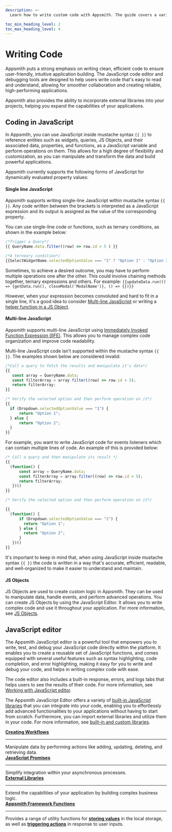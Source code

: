 ```yaml
---
description: >-
  Learn how to write custom code with Appsmith. The guide covers a variety of programming languages, including JavaScript and SQL, and provides examples and best practices to help you get started.

toc_min_heading_level: 2
toc_max_heading_level: 4
---
```


# Writing Code
Appsmith puts a strong emphasis on writing clean, efficient code to ensure user-friendly, intuitive application building. The JavaScript code editor and debugging tools are designed to help users write code that's easy to read and understand, allowing for smoother collaboration and creating reliable, high-performing applications. 

Appsmith also provides the ability to incorporate external libraries into your projects, helping you expand the capabilities of your applications.

## Coding in JavaScript
In Appsmith, you can use JavaScript inside mustache syntax `{{ }}` to reference entities such as widgets, queries, JS Objects, and their associated data, properties, and functions, as a JavaScript variable and perform operations on them. This allows for a high degree of flexibility and customization, as you can manipulate and transform the data and build powerful applications.

Appsmith currently supports the following forms of JavaScript for dynamically evaluated property values:

#### Single line JavaScript
Appsmith supports writing single-line JavaScript  within mustache syntax `{{ }}`. Any code written between the brackets is interpreted as a JavaScript expression and its output is assigned as the value of the corresponding property.

You can use single-line code or functions, such as ternary conditions, as shown in the example below:

```javascript
/*Trigger a Query*/
{{ QueryName.data.filter((row) => row.id > 5 ) }}

/*A terneary condition*/
{{SelectWidgetName.selectedOptionValue === "1" ? "Option 1" : "Option 2" }} 
```

Sometimes, to achieve a desired outcome, you may have to perform multiple operations one after the other. This could involve chaining methods together, ternary expressions and others. For example: `{{updateData.run(() => {getData.run(), closeModal('ModalName')}, () => {})}}`

However, when your expression becomes convoluted and hard to fit in a single line, it's a good idea to consider [Multi-line JavaScript](#multi-line-javascript) or writing a [helper function in a JS Object](/core-concepts/writing-code/javascript-editor-beta#js-object).

#### Multi-line JavaScript
Appsmith supports multi-line JavaScript using [Immediately Invoked Function Expression (IIFE)](https://developer.mozilla.org/en-US/docs/Glossary/IIFE). This allows you to manage complex code organization and improve code readability. 

Multi-line JavaScript code isn't supported within the mustache syntax `{{ }}`. The examples shown below are considered invalid:

```javascript title="Invalid"
/*Call a query to fetch the results and manipulate it's data*/
{{ 
   const array = QueryName.data;
   const filterArray = array.filter((row) => row.id > 5);
   return filterArray;
}}

/* Verify the selected option and then perform operation on it*/
{{ 
  if (Dropdown.selectedOptionValue === "1") {
      return "Option 1";
  } else {
      return "Option 2";
  }
}}
```

For example, you want to write JavaScript code for events listeners which can contain multiple lines of code. An example of this is provided below:

```javascript title="Valid"
/* Call a query and then manipulate its result */
{{ 
  (function() {
      const array = QueryName.data;
      const filterArray = array.filter((row) => row.id > 5);
      return filterArray;
   })()
}}

/* Verify the selected option and then perform operation on it*/

{{ 
  (function() {
      if (Dropdown.selectedOptionValue === "1") {
        return "Option 1";
      } else {
        return "Option 2";
      }
   })()
}}
```

It's important to keep in mind that, when using JavaScript inside mustache syntax `{{ }}` the code is written in a way that's accurate, efficient, readable, and well-organized to make it easier to understand and maintain. 

#### JS Objects
JS Objects are used to create custom logic in Appsmith. They can be used to manipulate data, handle events, and perform advanced operations. You can create JS Objects by using the JavaScript Editor. It allows you to write complex code and use it throughout your application. For more information, see [JS Objects](/core-concepts/writing-code/javascript-editor-beta).

## JavaScript editor
The Appsmith JavaScript editor is a powerful tool that empowers you to write, test, and debug your JavaScript code directly within the platform. It enables you to create a reusable set of JavaScript functions, and comes equipped with several useful features such as syntax highlighting, code completion, and error highlighting, making it easy for you to write and debug your code, and helps in writing complex code with ease.

<VideoEmbed host="youtube" videoId="tpbY5Jti9d4" title="How to build with JavaScript Editor" caption="How to build with JavaScript Editor" />

The code editor also includes a built-in response, errors, and logs tabs that helps users to see the results of their code. For more information, see [Working with JavaScript editor](core-concepts/writing-code/javascript-editor-beta#working-with-javascript-editor).

The Appsmith JavaScript Editor offers a variety of [built-in JavaScript libraries](/core-concepts/writing-code/ext-libraries#javascript-library-reference) that you can integrate into your code, enabling you to effortlessly add advanced functionalities to your applications without having to start from scratch. Furthermore, you can import external libraries and utilize them in your code. For more information, see [built-in and custom libraries](/core-concepts/writing-code/ext-libraries).


<!-- First row for JS OBjects and Creating workflows -->
<div class="containerGridSampleApp">
    <div class="containerColumnSampleApp columnGrid column-one">
        <div class="containerCol">
        <a href="/core-concepts/writing-code/workflows">
        <strong >Creating Workflows </strong></a>
        </div> <hr/>
        <div class="containerDescription">
        Manipulate data by performing actions like adding, updating, deleting, and retrieving data.
        </div>
        <div class="containerTutorialLink"></div>
    </div>
    <div class="containerColumnSampleApp columnGrid column-two">
        <div class="containerCol">
           <a href="/core-concepts/writing-code/javascript-editor-beta">
        <strong >JavaScript Promises </strong></a>
        </div><hr/>
        <div class="containerDescription">
        Simplify integration within your asynchronous processes.
    </div>
    </div>
</div>

<!-- Second row for External Library and JavaScript Promises -->

<div class="containerGridSampleApp">
    <div class="containerColumnSampleApp columnGrid column-one">
        <div class="containerCol">
        <a href="/core-concepts/writing-code/ext-libraries">
        <strong >External Libraries </strong></a>
        </div> <hr/>
        <div class="containerDescription">
        Extend the capabilities of your application by building complex business logic.
      </div>
        <div class="containerTutorialLink"></div>
    </div>
    <div class="containerColumnSampleApp columnGrid column-two">
        <div class="containerCol">
           <a href="/reference/appsmith-framework">
        <strong >Appsmith Framework Functions</strong></a>   
        </div><hr/>
        <div class="containerDescription">

Provides a range of utility functions for **[storing values](/reference/appsmith-framework/widget-actions/store-value)** in the local storage, as well as **[triggering actions](/reference/appsmith-framework/widget-actions)** in response to user inputs.     
</div>
    </div>
</div>

<div>
</div>
